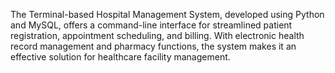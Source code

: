 The Terminal-based Hospital Management System, developed using Python and MySQL, offers a command-line interface for streamlined patient registration, appointment scheduling, and billing. With electronic health record management and pharmacy functions, the system makes it an effective solution for healthcare facility management.
